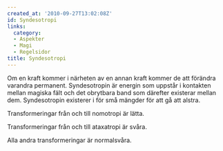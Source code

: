 ```yaml
---
created_at: '2010-09-27T13:02:08Z'
id: Syndesotropi
links:
  category:
  - Aspekter
  - Magi
  - Regelsidor
title: Syndesotropi
---
```


Om en kraft kommer i närheten av en annan kraft kommer de att förändra varandra permanent.
Syndesotropin är energin som uppstår i kontakten mellan magiska fält och det obrytbara band som
därefter existerar mellan dem. Syndesotropin existerer i för små mängder för att gå att alstra.

Transformeringar från och till nomotropi är lätta.

Transformeringar från och till ataxatropi är svåra.

Alla andra transformeringar är normalsvåra.